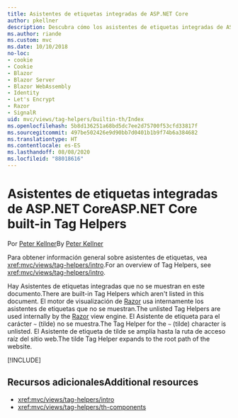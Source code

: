 ```yaml
---
title: Asistentes de etiquetas integradas de ASP.NET Core
author: pkellner
description: Descubra cómo los asistentes de etiquetas integradas de ASP.NET Core le ayudan a mejorar su productividad.
ms.author: riande
ms.custom: mvc
ms.date: 10/10/2018
no-loc:
- cookie
- Cookie
- Blazor
- Blazor Server
- Blazor WebAssembly
- Identity
- Let's Encrypt
- Razor
- SignalR
uid: mvc/views/tag-helpers/builtin-th/Index
ms.openlocfilehash: 5b8d136251a68bd5dc7ee2d75700f53cfd33817f
ms.sourcegitcommit: 497be502426e9d90bb7d0401b1b9f74b6a384682
ms.translationtype: HT
ms.contentlocale: es-ES
ms.lasthandoff: 08/08/2020
ms.locfileid: "88018616"
---
```

# <a name="aspnet-core-built-in-tag-helpers"></a><span data-ttu-id="3080a-103">Asistentes de etiquetas integradas de ASP.NET Core</span><span class="sxs-lookup"><span data-stu-id="3080a-103">ASP.NET Core built-in Tag Helpers</span></span>

<span data-ttu-id="3080a-104">Por [Peter Kellner](https://peterkellner.net)</span><span class="sxs-lookup"><span data-stu-id="3080a-104">By [Peter Kellner](https://peterkellner.net)</span></span>

<span data-ttu-id="3080a-105">Para obtener información general sobre asistentes de etiquetas, vea <xref:mvc/views/tag-helpers/intro>.</span><span class="sxs-lookup"><span data-stu-id="3080a-105">For an overview of Tag Helpers, see <xref:mvc/views/tag-helpers/intro>.</span></span>

<span data-ttu-id="3080a-106">Hay Asistentes de etiquetas integradas que no se muestran en este documento.</span><span class="sxs-lookup"><span data-stu-id="3080a-106">There are built-in Tag Helpers which aren't listed in this document.</span></span> <span data-ttu-id="3080a-107">El motor de visualización de [Razor](xref:mvc/views/razor) usa internamente los asistentes de etiquetas que no se muestran.</span><span class="sxs-lookup"><span data-stu-id="3080a-107">The unlisted Tag Helpers are used internally by the [Razor](xref:mvc/views/razor) view engine.</span></span> <span data-ttu-id="3080a-108">El Asistente de etiqueta para el carácter `~` (tilde) no se muestra.</span><span class="sxs-lookup"><span data-stu-id="3080a-108">The Tag Helper for the `~` (tilde) character is unlisted.</span></span> <span data-ttu-id="3080a-109">El Asistente de etiqueta de tilde se amplía hasta la ruta de acceso raíz del sitio web.</span><span class="sxs-lookup"><span data-stu-id="3080a-109">The tilde Tag Helper expands to the root path of the website.</span></span>

[!INCLUDE[](~/includes/built-in-TH.md)]

## <a name="additional-resources"></a><span data-ttu-id="3080a-110">Recursos adicionales</span><span class="sxs-lookup"><span data-stu-id="3080a-110">Additional resources</span></span>

* <xref:mvc/views/tag-helpers/intro>
* <xref:mvc/views/tag-helpers/th-components>
